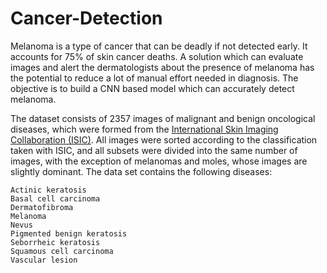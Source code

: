 # Cancer-Detection
Melanoma is a type of cancer that can be deadly if not detected early. It accounts for 75% of skin cancer deaths. A solution which can evaluate images and alert the dermatologists about the presence of melanoma has the potential to reduce a lot of manual effort needed in diagnosis. The objective is to build a CNN based model which can accurately detect melanoma.

The dataset consists of 2357 images of malignant and benign oncological diseases, which were formed from the [International Skin Imaging Collaboration (ISIC)](https://drive.google.com/file/d/1xLfSQUGDl8ezNNbUkpuHOYvSpTyxVhCs/view?usp=sharing). All images were sorted according to the classification taken with ISIC, and all subsets were divided into the same number of images, with the exception of melanomas and moles, whose images are slightly dominant. The data set contains the following diseases:
```
Actinic keratosis
Basal cell carcinoma
Dermatofibroma
Melanoma
Nevus
Pigmented benign keratosis
Seborrheic keratosis
Squamous cell carcinoma
Vascular lesion
```


